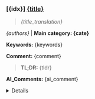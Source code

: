 ### [{idx}] [{title}]({url})
> *{title_translation}*

*{authors}* | **Main category: {cate}**

**Keywords:** {keywords}

**Comment:** {comment}

> **TL;DR:** {tldr}

**AI_Comments:** {ai_comment}

<details>
  <summary>Details</summary>

**Motivation:** {motivation}

**Method:** {method}

**Result:** {results}

**Conclusion:** {conclusion}

> **ai_Abstract:** {ai_Abstract}

> **摘要翻译:** {abstract_translation}

</details>
